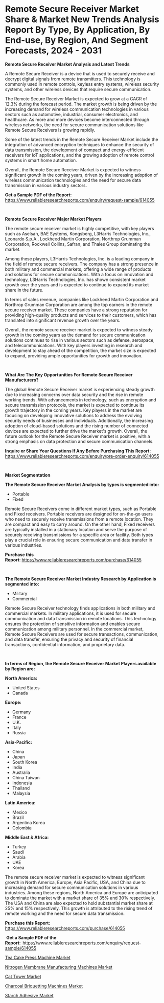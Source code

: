 <p><h1>Remote Secure Receiver Market Share & Market New Trends Analysis Report By Type, By Application, By End-use, By Region, And Segment Forecasts, 2024 - 2031</h1></p><p><strong>Remote Secure Receiver Market Analysis and Latest Trends</strong></p>
<p><p>A Remote Secure Receiver is a device that is used to securely receive and decrypt digital signals from remote transmitters. This technology is commonly used in remote controls, keyless entry systems, wireless security systems, and other wireless devices that require secure communication.</p><p>The Remote Secure Receiver Market is expected to grow at a CAGR of 12.3% during the forecast period. The market growth is being driven by the increasing demand for wireless communication technologies in various sectors such as automotive, industrial, consumer electronics, and healthcare. As more and more devices become interconnected through wireless networks, the need for secure communication solutions like Remote Secure Receivers is growing rapidly.</p><p>Some of the latest trends in the Remote Secure Receiver Market include the integration of advanced encryption techniques to enhance the security of data transmission, the development of compact and energy-efficient receivers for IoT applications, and the growing adoption of remote control systems in smart home automation.</p><p>Overall, the Remote Secure Receiver Market is expected to witness significant growth in the coming years, driven by the increasing adoption of wireless communication technologies and the need for secure data transmission in various industry sectors.</p></p>
<p><strong>Get a Sample PDF of the Report:&nbsp;</strong> <a href="https://www.reliableresearchreports.com/enquiry/request-sample/614055">https://www.reliableresearchreports.com/enquiry/request-sample/614055</a></p>
<p>&nbsp;</p>
<p><strong>Remote Secure Receiver Major Market Players</strong></p>
<p><p>The remote secure receiver market is highly competitive, with key players such as Aselsan, BAE Systems, Kongsberg, L3Harris Technologies, Inc., Leonardo S.p.A., Lockheed Martin Corporation, Northrop Grumman Corporation, Rockwell Collins, Safran, and Thales Group dominating the market.</p><p>Among these players, L3Harris Technologies, Inc. is a leading company in the field of remote secure receivers. The company has a strong presence in both military and commercial markets, offering a wide range of products and solutions for secure communications. With a focus on innovation and technology, L3Harris Technologies, Inc. has shown consistent market growth over the years and is expected to continue to expand its market share in the future.</p><p>In terms of sales revenue, companies like Lockheed Martin Corporation and Northrop Grumman Corporation are among the top earners in the remote secure receiver market. These companies have a strong reputation for providing high-quality products and services to their customers, which has translated into significant revenue growth over the years.</p><p>Overall, the remote secure receiver market is expected to witness steady growth in the coming years as the demand for secure communication solutions continues to rise in various sectors such as defense, aerospace, and telecommunications. With key players investing in research and development to stay ahead of the competition, the market size is expected to expand, providing ample opportunities for growth and innovation.</p></p>
<p>&nbsp;</p>
<p><strong>What Are The Key Opportunities For Remote Secure Receiver Manufacturers?</strong></p>
<p><p>The global Remote Secure Receiver market is experiencing steady growth due to increasing concerns over data security and the rise in remote working trends. With advancements in technology, such as encryption and secure transmission protocols, the market is expected to continue its growth trajectory in the coming years. Key players in the market are focusing on developing innovative solutions to address the evolving security needs of businesses and individuals. Additionally, the increasing adoption of cloud-based solutions and the rising number of connected devices are expected to further drive the market's growth. Overall, the future outlook for the Remote Secure Receiver market is positive, with a strong emphasis on data protection and secure communication channels.</p></p>
<p><strong>Inquire or Share Your Questions If Any Before Purchasing This Report:</strong> <a href="https://www.reliableresearchreports.com/enquiry/pre-order-enquiry/614055">https://www.reliableresearchreports.com/enquiry/pre-order-enquiry/614055</a></p>
<p>&nbsp;</p>
<p><strong>Market Segmentation</strong></p>
<p><strong>The Remote Secure Receiver Market Analysis by types is segmented into:</strong></p>
<p><ul><li>Portable</li><li>Fixed</li></ul></p>
<p><p>Remote Secure Receivers come in different market types, such as Portable and Fixed receivers. Portable receivers are designed for on-the-go users who need to securely receive transmissions from a remote location. They are compact and easy to carry around. On the other hand, Fixed receivers are typically installed in a stationary location and serve the purpose of securely receiving transmissions for a specific area or facility. Both types play a crucial role in ensuring secure communication and data transfer in various industries.</p></p>
<p><strong>Purchase this Report:&nbsp;</strong><a href="https://www.reliableresearchreports.com/purchase/614055">https://www.reliableresearchreports.com/purchase/614055</a></p>
<p>&nbsp;</p>
<p><strong>The Remote Secure Receiver Market Industry Research by Application is segmented into:</strong></p>
<p><ul><li>Military</li><li>Commercial</li></ul></p>
<p><p>Remote Secure Receiver technology finds applications in both military and commercial markets. In military applications, it is used for secure communication and data transmission in remote locations. This technology ensures the protection of sensitive information and enables secure communication among military personnel. In the commercial market, Remote Secure Receivers are used for secure transactions, communication, and data transfer, ensuring the privacy and security of financial transactions, confidential information, and proprietary data.</p></p>
<p>&nbsp;</p>
<p><strong>In terms of Region, the Remote Secure Receiver Market Players available by Region are:</strong></p>
<p>
    <p> <strong> North America: </strong>
        <ul>
            <li>United States</li>
            <li>Canada</li>
        </ul>
        </p> 
    <p> <strong> Europe: </strong>
        <ul>
            <li>Germany</li>
            <li>France</li>
            <li>U.K.</li>
            <li>Italy</li>
            <li>Russia</li>
        </ul>
        </p> 
    <p> <strong> Asia-Pacific: </strong>
        <ul>
            <li>China</li>
            <li>Japan</li>
            <li>South Korea</li>
            <li>India</li>
            <li>Australia</li>
            <li>China Taiwan</li>
            <li>Indonesia</li>
            <li>Thailand</li>
            <li>Malaysia</li>
        </ul>
        </p> 
    <p> <strong> Latin America: </strong>
        <ul>
            <li>Mexico</li>
            <li>Brazil</li>
            <li>Argentina Korea</li>
            <li>Colombia</li>
        </ul>
        </p> 
    <p> <strong> Middle East & Africa: </strong>
        <ul>
            <li>Turkey</li>
            <li>Saudi</li>
            <li>Arabia</li>
            <li>UAE</li>
            <li>Korea</li>
        </ul>
    </p>
    </p>
<p><p>The remote secure receiver market is expected to witness significant growth in North America, Europe, Asia Pacific, USA, and China due to increasing demand for secure communication solutions in various industries. Among these regions, North America and Europe are anticipated to dominate the market with a market share of 35% and 30% respectively. The USA and China are also expected to hold substantial market share at 25% and 15% respectively. This growth is attributed to the rising trend of remote working and the need for secure data transmission.</p></p>
<p><strong>Purchase this Report: </strong><a href="https://www.reliableresearchreports.com/purchase/614055">https://www.reliableresearchreports.com/purchase/614055</a></p>
<p>&nbsp;<strong>Get a Sample PDF of the Report:&nbsp;&nbsp;</strong><a href="https://www.reliableresearchreports.com/enquiry/request-sample/614055">https://www.reliableresearchreports.com/enquiry/request-sample/614055</a></p>
<p><strong></strong></p>
<p><p><a href="https://github.com/singletonthaxterkelliehr2df/Market-Research-Report-List-1/blob/main/tea-cake-press-machine-market.md">Tea Cake Press Machine Market</a></p><p><a href="https://github.com/gdfhhhj/Market-Research-Report-List-3/blob/main/nitrogen-membrane-manufacturing-machines-market.md">Nitrogen Membrane Manufacturing Machines Market</a></p><p><a href="https://github.com/julyju69/Market-Research-Report-List-2/blob/main/cat-tower-market.md">Cat Tower Market</a></p><p><a href="https://github.com/kufem1/Market-Research-Report-List-1/blob/main/charcoal-briquetting-machines-market.md">Charcoal Briquetting Machines Market</a></p><p><a href="https://github.com/RichRobinson5/Market-Research-Report-List-3/blob/main/starch-adhesive-market.md">Starch Adhesive Market</a></p></p>